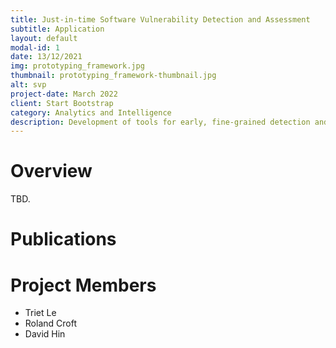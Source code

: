 ```yaml
---
title: Just-in-time Software Vulnerability Detection and Assessment
subtitle: Application
layout: default
modal-id: 1
date: 13/12/2021
img: prototyping_framework.jpg
thumbnail: prototyping_framework-thumbnail.jpg
alt: svp
project-date: March 2022
client: Start Bootstrap
category: Analytics and Intelligence
description: Development of tools for early, fine-grained detection and assessment of software vulnerabilities. 
---
```


# Overview

TBD.

# Publications



# Project Members

- Triet Le
- Roland Croft
- David Hin
